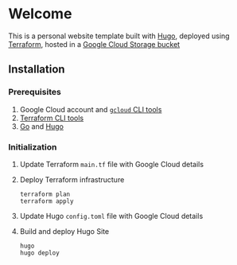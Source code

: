 # Welcome

This is a personal website template built with [Hugo](https://gohugo.io/getting-started/quick-start/), deployed using [Terraform](https://registry.terraform.io/providers/hashicorp/google/latest/docs), hosted in a [Google Cloud Storage bucket](https://cloud.google.com/storage/docs/hosting-static-website) 

## Installation

### Prerequisites

1. Google Cloud account and [`gcloud` CLI tools](https://cloud.google.com/sdk/docs/install-sdk)
1. [Terraform CLI tools](https://developer.hashicorp.com/terraform/tutorials/aws-get-started/install-cli)
1. [Go](https://go.dev/doc/install) and [Hugo](https://gohugo.io/installation/)

### Initialization

1. Update Terraform `main.tf` file with Google Cloud details
1. Deploy Terraform infrastructure 

    ```
    terraform plan
    terraform apply
    ```
1. Update Hugo `config.toml` file with Google Cloud details
1. Build and deploy Hugo Site 

    ```
    hugo 
    hugo deploy
    ```
